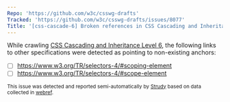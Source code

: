 ```yaml
---
Repo: 'https://github.com/w3c/csswg-drafts'
Tracked: 'https://github.com/w3c/csswg-drafts/issues/8077'
Title: '[css-cascade-6] Broken references in CSS Cascading and Inheritance Level 6'
---
```


While crawling [CSS Cascading and Inheritance Level 6](https://drafts.csswg.org/css-cascade-6/), the following links to other specifications were detected as pointing to non-existing anchors:
* [ ] https://www.w3.org/TR/selectors-4/#scoping-element
* [ ] https://www.w3.org/TR/selectors-4/#scope-element

<sub>This issue was detected and reported semi-automatically by [Strudy](https://github.com/w3c/strudy/) based on data collected in [webref](https://github.com/w3c/webref/).</sub>
